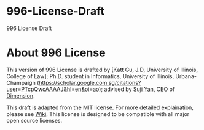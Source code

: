 # 996-License-Draft
996 License Draft

# About 996 License 

This version of 996 License is drafted by [Katt Gu, J.D, University of Illinois, College of Law]; Ph.D. student in Informatics, University of Illinois, Urbana-Champaign (https://scholar.google.com.sg/citations?user=PTcpQwcAAAAJ&hl=en&oi=ao); advised by [Suji Yan](https://www.linkedin.com/in/tedkoyan/), CEO of [Dimension](https://www.dimension.im).

This draft is adapted from the MIT license. For more detailed explaination, please see [Wiki](https://github.com/kattgu7/996-License-Draft/wiki). This license is designed to be compatible with all major open source licenses. 


